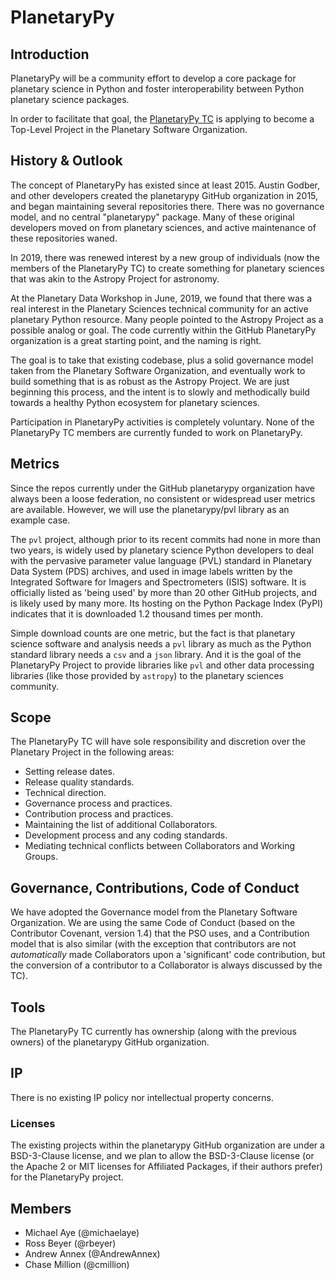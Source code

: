 # PlanetaryPy

## Introduction

PlanetaryPy will be a community effort to develop a core package
for planetary science in Python and foster interoperability between
Python planetary science packages.

In order to facilitate that goal, the [PlanetaryPy
TC](https://github.com/planetarypy/TC) is applying to become a
Top-Level Project in the Planetary Software Organization.


## History & Outlook

The concept of PlanetaryPy has existed since at least 2015.  Austin
Godber, and other developers created the planetarypy GitHub
organization in 2015, and began maintaining several repositories
there.  There was no governance model, and no central "planetarypy"
package.  Many of these original developers moved on from planetary
sciences, and active maintenance of these repositories waned.

In 2019, there was renewed interest by a new group of individuals
(now the members of the PlanetaryPy TC) to create something for
planetary sciences that was akin to the Astropy Project for astronomy.

At the Planetary Data Workshop in June, 2019, we found that there
was a real interest in the Planetary Sciences technical community
for an active planetary Python resource. Many people pointed to the
Astropy Project as a possible analog or goal.  The code currently
within the GitHub PlanetaryPy organization is a great starting
point, and the naming is right.

The goal is to take that existing codebase, plus a solid governance
model taken from the Planetary Software Organization, and eventually
work to build something that is as robust as the Astropy Project.
We are just beginning this process, and the intent is to slowly and
methodically build towards a healthy Python ecosystem for planetary
sciences.

Participation in PlanetaryPy activities is completely voluntary.
None of the PlanetaryPy TC members are currently funded to work on
PlanetaryPy.


## Metrics

Since the repos currently under the GitHub planetarypy organization
have always been a loose federation, no consistent or widespread
user metrics are available.  However, we will use the planetarypy/pvl
library as an example case.

The `pvl` project, although prior to its recent commits had none
in more than two years, is widely used by planetary science Python
developers to deal with the pervasive parameter value language (PVL)
standard in Planetary Data System (PDS) archives, and used in image
labels written by the Integrated Software for Imagers and Spectrometers
(ISIS) software.  It is officially listed as 'being used' by more
than 20 other GitHub projects, and is likely used by many more.
Its hosting on the Python Package Index (PyPI) indicates that it
is downloaded 1.2 thousand times per month.

Simple download counts are one metric, but the fact is that planetary 
science software and analysis needs a `pvl` library as much as the
Python standard library needs a `csv` and a `json` library.  And it is 
the goal of the PlanetaryPy Project to provide libraries like `pvl`
and other data processing libraries (like those provided by `astropy`)
to the planetary sciences community.


## Scope

The PlanetaryPy TC will have sole responsibility and
discretion over the Planetary Project in the following areas:

* Setting release dates.
* Release quality standards.
* Technical direction.
* Governance process and practices.
* Contribution process and practices.
* Maintaining the list of additional Collaborators.
* Development process and any coding standards.
* Mediating technical conflicts between Collaborators and Working Groups.


## Governance, Contributions, Code of Conduct

We have adopted the Governance model from the Planetary Software Organization.
We are using the same Code of Conduct (based on the Contributor Covenant, version 1.4)
that the PSO uses, and a Contribution model that is also similar (with the exception
that contributors are not *automatically* made Collaborators upon a 'significant' code
contribution, but the conversion of a contributor to a Collaborator is always discussed by
the TC).


## Tools

The PlanetaryPy TC currently has ownership (along with the previous owners) of the
planetarypy GitHub organization.


## IP

There is no existing IP policy nor intellectual property concerns.

### Licenses

The existing projects within the planetarypy GitHub organization
are under a BSD-3-Clause license, and we plan to allow the BSD-3-Clause
license (or the Apache 2 or MIT licenses for Affiliated Packages,
if their authors prefer) for the PlanetaryPy project.


## Members

* Michael Aye (@michaelaye)
* Ross Beyer (@rbeyer)
* Andrew Annex (@AndrewAnnex)
* Chase Million (@cmillion)

